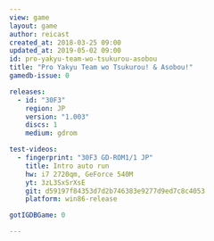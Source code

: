 ```yaml
---
view: game
layout: game
author: reicast
created_at: 2018-03-25 09:00
updated_at: 2019-05-02 09:00
id: pro-yakyu-team-wo-tsukurou-asobou
title: "Pro Yakyu Team wo Tsukurou! & Asobou!"
gamedb-issue: 0

releases:
  - id: "30F3"
    region: JP
    version: "1.003"
    discs: 1
    medium: gdrom

test-videos:
  - fingerprint: "30F3 GD-ROM1/1 JP"
    title: Intro auto run
    hw: i7 2720qm, GeForce 540M
    yt: 3zL3SxSrXsE
    git: d59197f84353d7d2b746383e9277d9ed7c8c4053
    platform: win86-release

gotIGDBGame: 0

---
```


